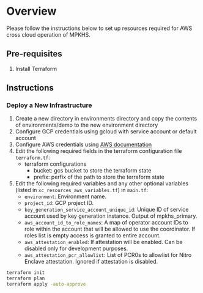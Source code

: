 # Overview

Please follow the instructions below to set up resources required for
AWS cross cloud operation of MPKHS.

## Pre-requisites

1. Install Terraform

## Instructions

### Deploy a New Infrastructure

1. Create a new directory in environments directory and copy the contents of
   environments/demo to the new environment directory
2. Configure GCP credentials using gcloud with service account or default
   account
3. Configure AWS credentials
   using [AWS documentation](https://docs.aws.amazon.com/cli/latest/userguide/cli-configure-quickstart.html)
4. Edit the following required fields in the terraform configuration
   file `terraform.tf`:
    - terraform configurations
        - bucket: gcs bucket to store the terraform state
        - prefix: perfix of the path to store the terraform state
5. Edit the following required variables and any other optional variables
   (listed in `xc_resources_aws_variables.tf`) in `main.tf`:
    - `environment`: Environment name.
    - `project_id`: GCP project ID.
    - `key_generation_service_account_unique_id`: Unique ID of service account
      used by key generation instance. Output of mpkhs_primary.
    - `aws_account_id_to_role_names`: A map of operator account IDs to role
      within the account that will be allowed to use the coordinator. If roles
      list is empty access is granted to entire account.
    - `aws_attestation_enabled`: If attestation will be enabled. Can be disabled
      only for development purposes.
    - `aws_attestation_pcr_allowlist`: List of PCR0s to allowlist for Nitro
      Enclave attestation. Ignored if attestation is disabled.

```bash
terraform init
terraform plan
terraform apply -auto-approve
```
